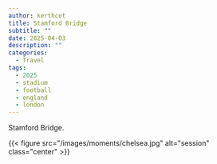 ```yaml
---
author: kerthcet
title: Stamford Bridge
subtitle: ""
date: 2025-04-03
description: ""
categories:
  - Travel
tags:
  - 2025
  - stadium
  - football
  - england
  - london
---
```


Stamford Bridge.

{{< figure src="/images/moments/chelsea.jpg" alt="session" class="center" >}}
